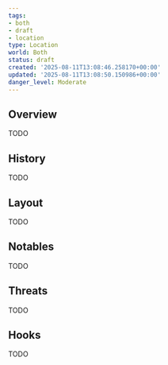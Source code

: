 ```yaml
---
tags:
- both
- draft
- location
type: Location
world: Both
status: draft
created: '2025-08-11T13:08:46.258170+00:00'
updated: '2025-08-11T13:08:50.150986+00:00'
danger_level: Moderate
---
```



## Overview

TODO
## History

TODO
## Layout

TODO
## Notables

TODO
## Threats

TODO
## Hooks

TODO
